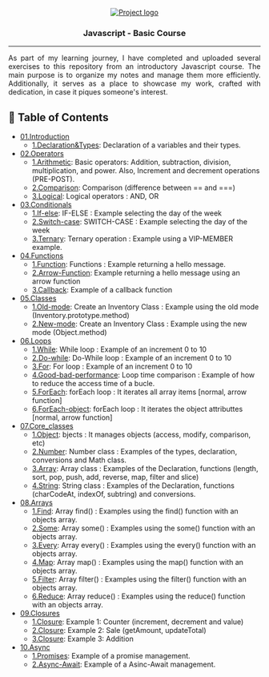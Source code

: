 <p align="center">
  <a href="" rel="noopener">
 <img src="https://coursework.vschool.io/content/images/size/w2000/2016/03/javascript-logo-banner.jpg" alt="Project logo"></a>
</p>

<h3 align="center">Javascript - Basic Course</h3>

---

<p align="justify">As part of my learning journey, I have completed and uploaded several exercises to this repository from an introductory Javascript course. The main purpose is to organize my notes and manage them more efficiently. Additionally, it serves as a place to showcase my work, crafted with dedication, in case it piques someone's interest.
    <br> 
</p>

## 📝 Table of Contents

- [01.Introduction](https://github.com/marc25219/javascript_basics/tree/main/01.Introduction)  
    - [1.Declaration&Types](https://github.com/marc25219/javascript_basics/blob/main/01.Introduction/1.Declaration%26Types.js):  Declaration of a variables and their types.
- [02.Operators](https://github.com/marc25219/javascript_basics/tree/main/02.Operators)
    - [1.Arithmetic](https://github.com/marc25219/javascript_basics/blob/main/02.Operators/1.Arithmetic.js):  Basic operators: Addition, subtraction, division, multiplication, and power. Also, Increment and decrement operations (PRE-POST).
    - [2.Comparison](https://github.com/marc25219/javascript_basics/blob/main/02.Operators/2.Comparison.js):  Comparison (difference between == and ===)
    - [3.Logical](https://github.com/marc25219/javascript_basics/blob/main/02.Operators/3.Logical.js):  Logical operators : AND, OR
- [03.Conditionals](https://github.com/marc25219/javascript_basics/tree/main/03.Conditionals)
    - [1.If-else](https://github.com/marc25219/javascript_basics/blob/main/03.Conditionals/1.If-else.js):  IF-ELSE : Example selecting the day of the week 
    - [2.Switch-case](https://github.com/marc25219/javascript_basics/blob/main/03.Conditionals/2.Switch-case.js):  SWITCH-CASE : Example selecting the day of the week
    - [3.Ternary](https://github.com/marc25219/javascript_basics/blob/main/03.Conditionals/3.Ternary.js):  Ternary operation : Example using a VIP-MEMBER example.
- [04.Functions](https://github.com/marc25219/javascript_basics/tree/main/04.Functions)
    - [1.Function](https://github.com/marc25219/javascript_basics/blob/main/04.Functions/1.Function.js):  Functions : Example returning a hello message.
    - [2.Arrow-Function](https://github.com/marc25219/javascript_basics/blob/main/04.Functions/2.Arrow-Function.js):  Example returning a hello message using an arrow function
    - [3.Callback](https://github.com/marc25219/javascript_basics/blob/main/04.Functions/3.Callback.js):  Example of a callback function
- [05.Classes](https://github.com/marc25219/javascript_basics/tree/main/05.Classes)
    - [1.Old-mode](https://github.com/marc25219/javascript_basics/blob/main/05.Classes/1.Old-mode.js):  Create an Inventory Class : Example using the old mode (Inventory.prototype.method)
    - [2.New-mode](https://github.com/marc25219/javascript_basics/blob/main/05.Classes/2.New-mode.js):  Create an Inventory Class : Example using the new mode (Object.method)
- [06.Loops](https://github.com/marc25219/javascript_basics/tree/main/06.Loops)
    - [1.While](https://github.com/marc25219/javascript_basics/blob/main/06.Loops/1.While.js):  While loop : Example of an increment 0 to 10
    - [2.Do-while](https://github.com/marc25219/javascript_basics/blob/main/06.Loops/2.Do-while.js):  Do-While loop : Example of an increment 0 to 10
    - [3.For](https://github.com/marc25219/javascript_basics/blob/main/06.Loops/3.For.js):  For loop : Example of an increment 0 to 10
    - [4.Good-bad-performance](https://github.com/marc25219/javascript_basics/blob/main/06.Loops/4.Good-bad-performance.js):  Loop time comparison : Example of how to reduce the access time of a bucle.
    - [5.ForEach](https://github.com/marc25219/javascript_basics/blob/main/06.Loops/5.ForEach.js):  forEach loop : It iterates all array items [normal, arrow function]
    - [6.ForEach-object](https://github.com/marc25219/javascript_basics/blob/main/06.Loops/6.ForEach-object.js):  forEach loop : It iterates the object attributtes [normal, arrow function]
- [07.Core_classes](https://github.com/marc25219/javascript_basics/tree/main/07.Core_classes)
    - [1.Object](https://github.com/marc25219/javascript_basics/blob/main/07.Core_classes/1.Object.js):  bjects : It manages objects (access, modify, comparison, etc)
    - [2.Number](https://github.com/marc25219/javascript_basics/blob/main/07.Core_classes/2.Number.js):  Number class : Examples of the types, declaration, conversions and Math class.
    - [3.Array](https://github.com/marc25219/javascript_basics/blob/main/07.Core_classes/3.Array.js):  Array class : Examples of the Declaration, functions (length, sort, pop, push, add, reverse, map, filter and slice)
    - [4.String](https://github.com/marc25219/javascript_basics/blob/main/07.Core_classes/4.String.js):  String class : Examples of the Declaration, functions (charCodeAt, indexOf, subtring) and conversions.
- [08.Arrays](https://github.com/marc25219/javascript_basics/tree/main/08.Arrays)
    - [1.Find](https://github.com/marc25219/javascript_basics/blob/main/08.Arrays/1.Find.js):  Array find() : Examples using the find() function with an objects array.
    - [2.Some](https://github.com/marc25219/javascript_basics/blob/main/08.Arrays/2.Some.js):  Array some() : Examples using the some() function with an objects array.
    - [3.Every](https://github.com/marc25219/javascript_basics/blob/main/08.Arrays/3.Every.js):  Array every() : Examples using the every() function with an objects array.
    - [4.Map](https://github.com/marc25219/javascript_basics/blob/main/08.Arrays/4.Map.js):  Array map() : Examples using the map() function with an objects array.
    - [5.Filter](https://github.com/marc25219/javascript_basics/blob/main/08.Arrays/5.Filter.js):  Array filter() : Examples using the filter() function with an objects array.
    - [6.Reduce](https://github.com/marc25219/javascript_basics/blob/main/08.Arrays/6.Reduce.js):  Array reduce() : Examples using the reduce() function with an objects array.
- [09.Closures](https://github.com/marc25219/javascript_basics/tree/main/09.Closures)
    - [1.Closure](https://github.com/marc25219/javascript_basics/blob/main/09.Closures/1.Closure.js):  Example 1: Counter (increment, decrement and value)
    - [2.Closure](https://github.com/marc25219/javascript_basics/blob/main/09.Closures/2.Closure.js):  Example 2: Sale (getAmount, updateTotal)
    - [3.Closure](https://github.com/marc25219/javascript_basics/blob/main/09.Closures/3.Closure.js):  Example 3: Addition
- [10.Async](https://github.com/marc25219/javascript_basics/tree/main/10.Async)
    - [1.Promises](https://github.com/marc25219/javascript_basics/blob/main/10.Async/1.Promises.js):  Example of a promise management.
    - [2.Async-Await](https://github.com/marc25219/javascript_basics/blob/main/10.Async/2.Async-Await.js):  Example of a Asinc-Await management. 
